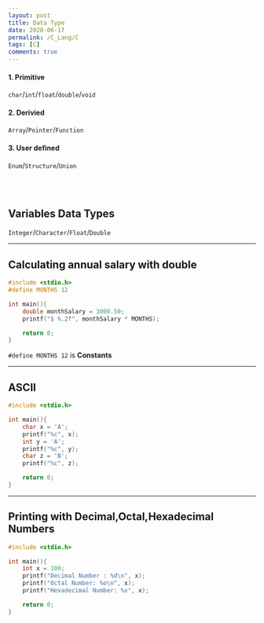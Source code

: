 ```yaml
---
layout: post
title: Data Type 
date: 2020-06-17
permalink: /C_Lang/C
tags: [C]
comments: true
---
```

#### 1. Primitive
 `char`/`int`/`float`/`double`/`void`
#### 2. Derivied
 `Array`/`Pointer`/`Function`
#### 3. User defined
 `Enum`/`Structure`/`Union`

<br>
<br>

## Variables Data Types
 `Integer`/`Character`/`Float`/`Double`

---

## Calculating annual salary with <b>double</b>

```c
#include <stdio.h>
#define MONTHS 12

int main(){
    double monthSalary = 3000.50;
    printf("$ %.2f", monthSalary * MONTHS);

    return 0;
}
```

`#define MONTHS 12` is <b>Constants</b>

---

## ASCII

```c
#include <stdio.h>

int main(){
    char x = 'A';
    printf("%c", x);
    int y = 'A';
    printf("%c", y);
    char z = 'B';
    printf("%c", z);

    return 0;
}
```
---

## Printing with Decimal,Octal,Hexadecimal Numbers
```c
#include <stdio.h>

int main(){
    int x = 100;
    printf("Decimal Number : %d\n", x);
    printf("Octal Number: %o\n", x);
    printf("Hexadecimal Number: %x", x);

    return 0;
}
```